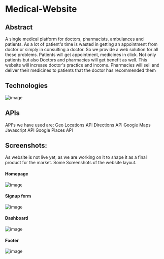 # Medical-Website
## Abstract
  A single medical platform for doctors, pharmacists, ambulances and patients. As a lot of patient's time is wasted in getting
  an appointment from doctor or simply in consulting a doctor. So we provide a web solution for all these problems. Patients will
  get appointment, medicines in click. Not only patients but also Doctors and pharmacies will get benefit as well. This website 
  will increase doctor's practice and income. Pharmacies will sell and deliver their medicines to patients that the doctor has
  recommended them  

## Technologies

![image](https://user-images.githubusercontent.com/36513474/55673831-b4b46180-58c6-11e9-9fbe-7c0ed4eef40f.png)

## APIs

API's we have used are:
  Geo Locations API
  Directions API
  Google Maps Javascript API
  Google Places API

## Screenshots:

As website is not live yet, as we are working on it to shape it as a final product for the market.
Some Screenshots of the website layout.
#### Homepage

![image](https://user-images.githubusercontent.com/36513474/55674044-b2530700-58c8-11e9-8c31-bbc6c3eff2f7.png)

#### Signup form

![image](https://user-images.githubusercontent.com/36513474/55674051-c26ae680-58c8-11e9-8f43-2ca27b54fbb3.png)

#### Dashboard

![image](https://user-images.githubusercontent.com/36513474/55674055-d44c8980-58c8-11e9-8026-31993421c804.png)

#### Footer

![image](https://user-images.githubusercontent.com/36513474/55673855-fcd38400-58c6-11e9-9099-17009f2725b7.png)

